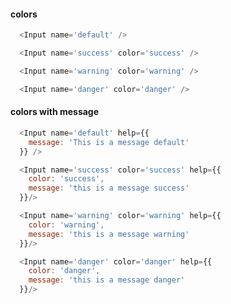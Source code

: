 #### colors

```js
  <Input name='default' />
```
```js
  <Input name='success' color='success' />
```
```js
  <Input name='warning' color='warning' />
```
```js
  <Input name='danger' color='danger' />
```

#### colors with message

```js
  <Input name='default' help={{
    message: 'This is a message default'
  }} />
```
```js
  <Input name='success' color='success' help={{
    color: 'success',
    message: 'this is a message success'
  }}/>
```
```js
  <Input name='warning' color='warning' help={{
    color: 'warning',
    message: 'this is a message warning'
  }}/>
```
```js
  <Input name='danger' color='danger' help={{
    color: 'danger',
    message: 'this is a message danger'
  }}/>
```
